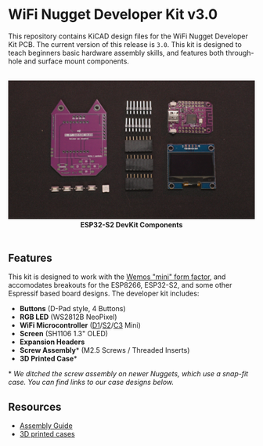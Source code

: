 # WiFi Nugget Developer Kit v3.0
This repository contains KiCAD design files for the WiFi Nugget Developer Kit PCB.  The current version of this release is `3.0`.
This kit is designed to teach beginners basic hardware assembly skills, and features both through-hole and surface mount components.
<p align="center">
  <br>
  <img src="img/DevKit-Purple.png" width="700px">
  <br>
  <b>ESP32-S2 DevKit Components</b>
  <br>
  <br>
</p>

## Features
This kit is designed to work with the [Wemos "mini" form factor](https://www.wemos.cc/en/latest/), and accomodates breakouts for the ESP8266, ESP32-S2, and some other Espressif based board designs.
The developer kit includes:

- **Buttons** (D-Pad style, 4 Buttons)
- **RGB LED** (WS2812B NeoPixel)
- **WiFi Microcontroller** ([D1](https://www.wemos.cc/en/latest/d1/index.html)/[S2](https://www.wemos.cc/en/latest/s2/index.html)/[C3](https://www.wemos.cc/en/latest/c3/index.html) Mini)
- **Screen** (SH1106 1.3" OLED)
- **Expansion Headers** 
- **Screw Assembly*** (M2.5 Screws / Threaded Inserts)
- **3D Printed Case***

\* *We ditched the screw assembly on newer Nuggets, which use a snap-fit case.  You can find links to our case designs below.*

## Resources
- [Assembly Guide]()
- [3D printed cases](https://github.com/HakCat-Tech/WiFi-Nugget-Cases)
